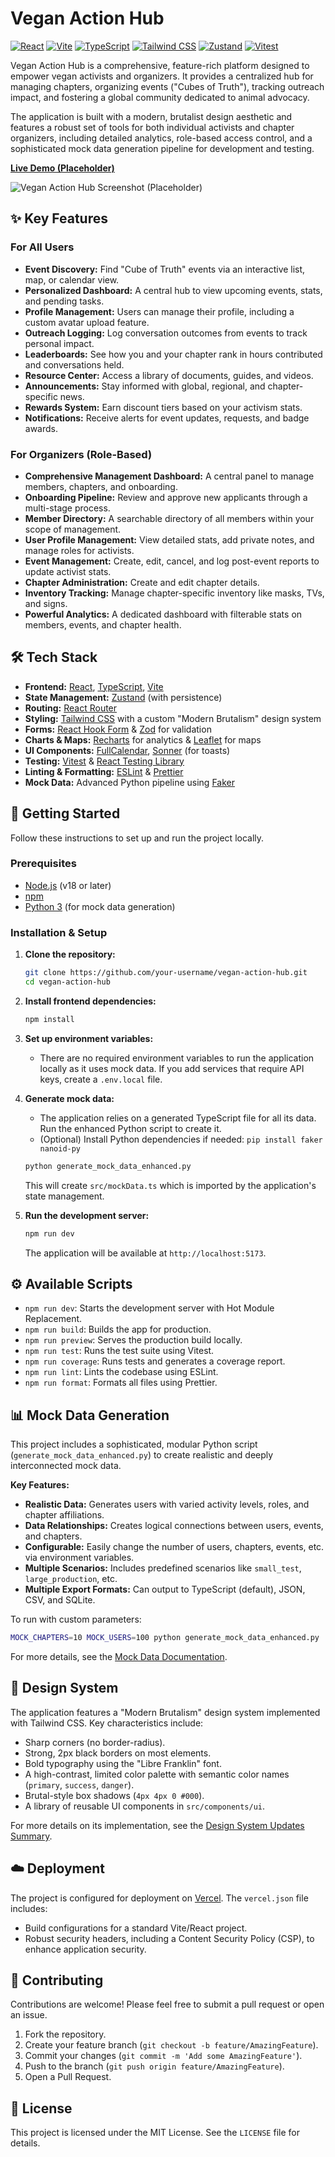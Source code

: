 # Vegan Action Hub

[![React](https://img.shields.io/badge/React-18.2-blue?logo=react)](https://reactjs.org/)
[![Vite](https://img.shields.io/badge/Vite-7.1-purple?logo=vite)](https://vitejs.dev/)
[![TypeScript](https://img.shields.io/badge/TypeScript-5.5-blue?logo=typescript)](https://www.typescriptlang.org/)
[![Tailwind CSS](https://img.shields.io/badge/Tailwind_CSS-3.4-38B2AC?logo=tailwind-css)](https://tailwindcss.com/)
[![Zustand](https://img.shields.io/badge/Zustand-4.5-orange)](https://github.com/pmndrs/zustand)
[![Vitest](https://img.shields.io/badge/Vitest-3.2-yellowgreen?logo=vitest)](https://vitest.dev/)

Vegan Action Hub is a comprehensive, feature-rich platform designed to empower vegan activists and organizers. It provides a centralized hub for managing chapters, organizing events ("Cubes of Truth"), tracking outreach impact, and fostering a global community dedicated to animal advocacy.

The application is built with a modern, brutalist design aesthetic and features a robust set of tools for both individual activists and chapter organizers, including detailed analytics, role-based access control, and a sophisticated mock data generation pipeline for development and testing.

**[Live Demo (Placeholder)](#)**

![Vegan Action Hub Screenshot (Placeholder)](https://via.placeholder.com/800x450.png?text=Vegan+Action+Hub+Dashboard)

## ✨ Key Features

### For All Users
- **Event Discovery:** Find "Cube of Truth" events via an interactive list, map, or calendar view.
- **Personalized Dashboard:** A central hub to view upcoming events, stats, and pending tasks.
- **Profile Management:** Users can manage their profile, including a custom avatar upload feature.
- **Outreach Logging:** Log conversation outcomes from events to track personal impact.
- **Leaderboards:** See how you and your chapter rank in hours contributed and conversations held.
- **Resource Center:** Access a library of documents, guides, and videos.
- **Announcements:** Stay informed with global, regional, and chapter-specific news.
- **Rewards System:** Earn discount tiers based on your activism stats.
- **Notifications:** Receive alerts for event updates, requests, and badge awards.

### For Organizers (Role-Based)
- **Comprehensive Management Dashboard:** A central panel to manage members, chapters, and onboarding.
- **Onboarding Pipeline:** Review and approve new applicants through a multi-stage process.
- **Member Directory:** A searchable directory of all members within your scope of management.
- **User Profile Management:** View detailed stats, add private notes, and manage roles for activists.
- **Event Management:** Create, edit, cancel, and log post-event reports to update activist stats.
- **Chapter Administration:** Create and edit chapter details.
- **Inventory Tracking:** Manage chapter-specific inventory like masks, TVs, and signs.
- **Powerful Analytics:** A dedicated dashboard with filterable stats on members, events, and chapter health.

## 🛠️ Tech Stack

- **Frontend:** [React](https://reactjs.org/), [TypeScript](https://www.typescriptlang.org/), [Vite](https://vitejs.dev/)
- **State Management:** [Zustand](https://github.com/pmndrs/zustand) (with persistence)
- **Routing:** [React Router](https://reactrouter.com/)
- **Styling:** [Tailwind CSS](https://tailwindcss.com/) with a custom "Modern Brutalism" design system
- **Forms:** [React Hook Form](https://react-hook-form.com/) & [Zod](https://zod.dev/) for validation
- **Charts & Maps:** [Recharts](https://recharts.org/) for analytics & [Leaflet](https://leafletjs.com/) for maps
- **UI Components:** [FullCalendar](https://fullcalendar.io/), [Sonner](https://sonner.emilkowal.ski/) (for toasts)
- **Testing:** [Vitest](https://vitest.dev/) & [React Testing Library](https://testing-library.com/)
- **Linting & Formatting:** [ESLint](https://eslint.org/) & [Prettier](https://prettier.io/)
- **Mock Data:** Advanced Python pipeline using [Faker](https://faker.readthedocs.io/en/master/)

## 🚀 Getting Started

Follow these instructions to set up and run the project locally.

### Prerequisites

- [Node.js](https://nodejs.org/) (v18 or later)
- [npm](https://www.npmjs.com/)
- [Python 3](https://www.python.org/) (for mock data generation)

### Installation & Setup

1.  **Clone the repository:**
    ```bash
    git clone https://github.com/your-username/vegan-action-hub.git
    cd vegan-action-hub
    ```

2.  **Install frontend dependencies:**
    ```bash
    npm install
    ```

3.  **Set up environment variables:**
    -   There are no required environment variables to run the application locally as it uses mock data. If you add services that require API keys, create a `.env.local` file.

4.  **Generate mock data:**
    -   The application relies on a generated TypeScript file for all its data. Run the enhanced Python script to create it.
    -   (Optional) Install Python dependencies if needed: `pip install faker nanoid-py`
    ```bash
    python generate_mock_data_enhanced.py
    ```
    This will create `src/mockData.ts` which is imported by the application's state management.

5.  **Run the development server:**
    ```bash
    npm run dev
    ```
    The application will be available at `http://localhost:5173`.

## ⚙️ Available Scripts

-   `npm run dev`: Starts the development server with Hot Module Replacement.
-   `npm run build`: Builds the app for production.
-   `npm run preview`: Serves the production build locally.
-   `npm run test`: Runs the test suite using Vitest.
-   `npm run coverage`: Runs tests and generates a coverage report.
-   `npm run lint`: Lints the codebase using ESLint.
-   `npm run format`: Formats all files using Prettier.

## 📊 Mock Data Generation

This project includes a sophisticated, modular Python script (`generate_mock_data_enhanced.py`) to create realistic and deeply interconnected mock data.

**Key Features:**
-   **Realistic Data:** Generates users with varied activity levels, roles, and chapter affiliations.
-   **Data Relationships:** Creates logical connections between users, events, and chapters.
-   **Configurable:** Easily change the number of users, chapters, events, etc. via environment variables.
-   **Multiple Scenarios:** Includes predefined scenarios like `small_test`, `large_production`, etc.
-   **Multiple Export Formats:** Can output to TypeScript (default), JSON, CSV, and SQLite.

To run with custom parameters:
```bash
MOCK_CHAPTERS=10 MOCK_USERS=100 python generate_mock_data_enhanced.py
```

For more details, see the [Mock Data Documentation](./README_MOCK_DATA.md).

## 🎨 Design System

The application features a "Modern Brutalism" design system implemented with Tailwind CSS. Key characteristics include:
-   Sharp corners (no border-radius).
-   Strong, 2px black borders on most elements.
-   Bold typography using the "Libre Franklin" font.
-   A high-contrast, limited color palette with semantic color names (`primary`, `success`, `danger`).
-   Brutal-style box shadows (`4px 4px 0 #000`).
-   A library of reusable UI components in `src/components/ui`.

For more details on its implementation, see the [Design System Updates Summary](./DESIGN_SYSTEM_UPDATES.md).

## ☁️ Deployment

The project is configured for deployment on [Vercel](https://vercel.com/). The `vercel.json` file includes:
-   Build configurations for a standard Vite/React project.
-   Robust security headers, including a Content Security Policy (CSP), to enhance application security.

## 🤝 Contributing

Contributions are welcome! Please feel free to submit a pull request or open an issue.

1.  Fork the repository.
2.  Create your feature branch (`git checkout -b feature/AmazingFeature`).
3.  Commit your changes (`git commit -m 'Add some AmazingFeature'`).
4.  Push to the branch (`git push origin feature/AmazingFeature`).
5.  Open a Pull Request.

## 📄 License

This project is licensed under the MIT License. See the `LICENSE` file for details.